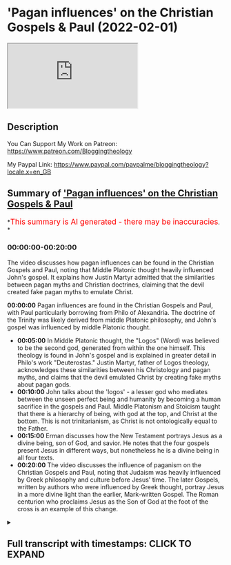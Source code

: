 # 'Pagan influences' on the Christian Gospels & Paul (2022-02-01)

<iframe loading='lazy' allow='autoplay' src='https://www.youtube.com/embed/w83Gf6Ldavs'></iframe>

## Description

You Can Support My Work on Patreon:
<https://www.patreon.com/Bloggingtheology>

My Paypal Link:
<https://www.paypal.com/paypalme/bloggingtheology?locale.x=en_GB>

## Summary of ['Pagan influences' on the Christian Gospels & Paul](https://www.youtube.com/watch?v=w83Gf6Ldavs)

\*<span style="color:red; font-size:125%">This summary is AI generated - there may be inaccuracies</span>. \*

### <a onclick="modifyYTiframeseektime('0')">00:00:00-00:20:00</a>

The video discusses how pagan influences can be found in the Christian Gospels and Paul, noting that Middle Platonic thought heavily influenced John's gospel. It explains how Justin Martyr admitted that the similarities between pagan myths and Christian doctrines, claiming that the devil created fake pagan myths to emulate Christ.

**<a onclick="modifyYTiframeseektime('0')">00:00:00</a>** Pagan influences are found in the Christian Gospels and Paul, with Paul particularly borrowing from Philo of Alexandria. The doctrine of the Trinity was likely derived from middle Platonic philosophy, and John's gospel was influenced by middle Platonic thought.

*   **<a onclick="modifyYTiframeseektime('300')">00:05:00</a>** In Middle Platonic thought, the "Logos" (Word) was believed to be the second god, generated from within the one himself. This theology is found in John's gospel and is explained in greater detail in Philo's work "Deuterostas." Justin Martyr, father of Logos theology, acknowledges these similarities between his Christology and pagan myths, and claims that the devil emulated Christ by creating fake myths about pagan gods.
*   **<a onclick="modifyYTiframeseektime('600')">00:10:00</a>**  John talks about the 'logos' - a lesser god who mediates between the unseen perfect being and humanity by becoming a human sacrifice in the gospels and Paul. Middle Platonism and Stoicism taught that there is a hierarchy of being, with god at the top, and Christ at the bottom. This is not trinitarianism, as Christ is not ontologically equal to the Father.
*   **<a onclick="modifyYTiframeseektime('900')">00:15:00</a>**  Erman discusses how the New Testament portrays Jesus as a divine being, son of God, and savior. He notes that the four gospels present Jesus in different ways, but nonetheless he is a divine being in all four texts.
*   **<a onclick="modifyYTiframeseektime('1200')">00:20:00</a>** The video discusses the influence of paganism on the Christian Gospels and Paul, noting that Judaism was heavily influenced by Greek philosophy and culture before Jesus' time. The later Gospels, written by authors who were influenced by Greek thought, portray Jesus in a more divine light than the earlier, Mark-written Gospel. The Roman centurion who proclaims Jesus as the Son of God at the foot of the cross is an example of this change.

<details><summary><h2>Full transcript with timestamps: CLICK TO EXPAND</h2></summary>

<a onclick="modifyYTiframeseektime('2')">0:00:02</a> okay so i i want to begin\ <a onclick="modifyYTiframeseektime('5')">0:00:05</a> sort of uh setting the table as it were\ <a onclick="modifyYTiframeseektime('7')">0:00:07</a> theologically okay\ <a onclick="modifyYTiframeseektime('9')">0:00:09</a> so i mentioned in a previous podcast\ <a onclick="modifyYTiframeseektime('11')">0:00:11</a> that that paul's christology um not you\ <a onclick="modifyYTiframeseektime('14')">0:00:14</a> paul paul paul of tarsus\ <a onclick="modifyYTiframeseektime('18')">0:00:18</a> by the way but it's not the same as the\ <a onclick="modifyYTiframeseektime('19')">0:00:19</a> apostle paul\ <a onclick="modifyYTiframeseektime('21')">0:00:21</a> yeah\ <a onclick="modifyYTiframeseektime('22')">0:00:22</a> paul's christology in essence\ <a onclick="modifyYTiframeseektime('25')">0:00:25</a> was a composite of jewish and greek\ <a onclick="modifyYTiframeseektime('27')">0:00:27</a> ideas okay that is to say jewish and\ <a onclick="modifyYTiframeseektime('29')">0:00:29</a> pagan beliefs and by pagan i simply mean\ <a onclick="modifyYTiframeseektime('32')">0:00:32</a> non-jewish i'm not using the word a\ <a onclick="modifyYTiframeseektime('34')">0:00:34</a> pagan necessarily in a derogatory sense\ <a onclick="modifyYTiframeseektime('37')">0:00:37</a> okay so paul created this new hybrid\ <a onclick="modifyYTiframeseektime('39')">0:00:39</a> religion and religion in the hellenistic\ <a onclick="modifyYTiframeseektime('41')">0:00:41</a> world\ <a onclick="modifyYTiframeseektime('42')">0:00:42</a> tended to be syncretistic i mean they\ <a onclick="modifyYTiframeseektime('44')">0:00:44</a> would mix and match different elements\ <a onclick="modifyYTiframeseektime('46')">0:00:46</a> this was normal\ <a onclick="modifyYTiframeseektime('47')">0:00:47</a> and paul was schooled in hellenistic\ <a onclick="modifyYTiframeseektime('49')">0:00:49</a> philosophy paul quoted pagan poets\ <a onclick="modifyYTiframeseektime('52')">0:00:52</a> according to the new testament to\ <a onclick="modifyYTiframeseektime('53')">0:00:53</a> support his christology he quoted pagan\ <a onclick="modifyYTiframeseektime('56')">0:00:56</a> poets in the new testament to support\ <a onclick="modifyYTiframeseektime('58')">0:00:58</a> his christology this is something that\ <a onclick="modifyYTiframeseektime('60')">0:01:00</a> christian apologists don't like to talk\ <a onclick="modifyYTiframeseektime('62')">0:01:02</a> about and most casual bible readers are\ <a onclick="modifyYTiframeseektime('64')">0:01:04</a> not even aware of this they just read\ <a onclick="modifyYTiframeseektime('66')">0:01:06</a> the text they don't know what paul's\ <a onclick="modifyYTiframeseektime('67')">0:01:07</a> saying paul quoted the final mean as\ <a onclick="modifyYTiframeseektime('70')">0:01:10</a> hymn to zeus by the pagan poet and stoic\ <a onclick="modifyYTiframeseektime('73')">0:01:13</a> eritis of soli according to acts 17 28\ <a onclick="modifyYTiframeseektime('76')">0:01:16</a> at the aeropocus\ <a onclick="modifyYTiframeseektime('78')">0:01:18</a> and he also quoted the poet manander in\ <a onclick="modifyYTiframeseektime('80')">0:01:20</a> first corinthians 15 33. i mean talk\ <a onclick="modifyYTiframeseektime('83')">0:01:23</a> about the satanic verses\ <a onclick="modifyYTiframeseektime('86')">0:01:26</a> no i'm just kidding um\ <a onclick="modifyYTiframeseektime('89')">0:01:29</a> paul made christ right the jewish\ <a onclick="modifyYTiframeseektime('91')">0:01:31</a> messiah\ <a onclick="modifyYTiframeseektime('93')">0:01:33</a> the locus the intersection of two pagan\ <a onclick="modifyYTiframeseektime('95')">0:01:35</a> beliefs so christ is both the dying and\ <a onclick="modifyYTiframeseektime('98')">0:01:38</a> rising savior man god as well as the\ <a onclick="modifyYTiframeseektime('100')">0:01:40</a> divine mediator between the god and\ <a onclick="modifyYTiframeseektime('103')">0:01:43</a> humanity and by the god i mean\ <a onclick="modifyYTiframeseektime('106')">0:01:46</a> the perfect being who is at the top of\ <a onclick="modifyYTiframeseektime('108')">0:01:48</a> this ontological hierarchy or pyramid\ <a onclick="modifyYTiframeseektime('112')">0:01:52</a> that permeates all existence so this\ <a onclick="modifyYTiframeseektime('114')">0:01:54</a> this hierarchy or or chain of being\ <a onclick="modifyYTiframeseektime('117')">0:01:57</a> is absolutely central to both middle and\ <a onclick="modifyYTiframeseektime('119')">0:01:59</a> neoplatonism\ <a onclick="modifyYTiframeseektime('121')">0:02:01</a> okay and i want to make a request of the\ <a onclick="modifyYTiframeseektime('123')">0:02:03</a> audience to study middle and\ <a onclick="modifyYTiframeseektime('126')">0:02:06</a> neoplatonism and you will come to know\ <a onclick="modifyYTiframeseektime('129')">0:02:09</a> the true origins of the trinity i mean\ <a onclick="modifyYTiframeseektime('131')">0:02:11</a> christian apologists will say that the\ <a onclick="modifyYTiframeseektime('133')">0:02:13</a> doctrine of the trinity is firmly\ <a onclick="modifyYTiframeseektime('134')">0:02:14</a> grounded in the tanakh\ <a onclick="modifyYTiframeseektime('136')">0:02:16</a> in my view that's a red herring\ <a onclick="modifyYTiframeseektime('138')">0:02:18</a> they want to throw you off the scent of\ <a onclick="modifyYTiframeseektime('140')">0:02:20</a> greek metaphysics and study philo of\ <a onclick="modifyYTiframeseektime('143')">0:02:23</a> alexandria okay so he was a jewish\ <a onclick="modifyYTiframeseektime('145')">0:02:25</a> middle platonic philosopher living in\ <a onclick="modifyYTiframeseektime('148')">0:02:28</a> egypt in the first century he died\ <a onclick="modifyYTiframeseektime('149')">0:02:29</a> around 40 of the common era before the\ <a onclick="modifyYTiframeseektime('151')">0:02:31</a> writing of the new testament okay\ <a onclick="modifyYTiframeseektime('153')">0:02:33</a> there's no doubt\ <a onclick="modifyYTiframeseektime('155')">0:02:35</a> that philo's writings influenced the\ <a onclick="modifyYTiframeseektime('157')">0:02:37</a> doctrine of the trinity in a significant\ <a onclick="modifyYTiframeseektime('159')">0:02:39</a> way\ <a onclick="modifyYTiframeseektime('160')">0:02:40</a> even william lane craig admits this you\ <a onclick="modifyYTiframeseektime('162')">0:02:42</a> know dr craig is their champion the\ <a onclick="modifyYTiframeseektime('164')">0:02:44</a> christian apologists you know they love\ <a onclick="modifyYTiframeseektime('166')">0:02:46</a> him the early christian greek fathers\ <a onclick="modifyYTiframeseektime('168')">0:02:48</a> they used philo's writings\ <a onclick="modifyYTiframeseektime('170')">0:02:50</a> as a basis with which to formulate their\ <a onclick="modifyYTiframeseektime('172')">0:02:52</a> logos christology people like justin and\ <a onclick="modifyYTiframeseektime('175')">0:02:55</a> irenaeus eusebius who was constantine's\ <a onclick="modifyYTiframeseektime('178')">0:02:58</a> sort of spin doctor uh even claimed that\ <a onclick="modifyYTiframeseektime('181')">0:03:01</a> philo met peter right i mean it's a\ <a onclick="modifyYTiframeseektime('183')">0:03:03</a> total fabrication i mean this was\ <a onclick="modifyYTiframeseektime('185')">0:03:05</a> eusebius's way of bolstering philo's\ <a onclick="modifyYTiframeseektime('187')">0:03:07</a> authority similar to paul claiming that\ <a onclick="modifyYTiframeseektime('190')">0:03:10</a> he met with peter and james maybe he did\ <a onclick="modifyYTiframeseektime('192')">0:03:12</a> i mean it doesn't end well according to\ <a onclick="modifyYTiframeseektime('194')">0:03:14</a> acts 21 but craig says that\ <a onclick="modifyYTiframeseektime('197')">0:03:17</a> the dogma at nicea was quote a synthesis\ <a onclick="modifyYTiframeseektime('200')">0:03:20</a> between john's gospel\ <a onclick="modifyYTiframeseektime('202')">0:03:22</a> and the thought of philo of alexandria\ <a onclick="modifyYTiframeseektime('205')">0:03:25</a> and the middle platonism that he\ <a onclick="modifyYTiframeseektime('207')">0:03:27</a> represented end quote i mean i would go\ <a onclick="modifyYTiframeseektime('210')">0:03:30</a> even further and say that\ <a onclick="modifyYTiframeseektime('212')">0:03:32</a> john's gospel itself was clearly\ <a onclick="modifyYTiframeseektime('214')">0:03:34</a> influenced by middle platonism\ <a onclick="modifyYTiframeseektime('217')">0:03:37</a> so so\ <a onclick="modifyYTiframeseektime('218')">0:03:38</a> so dr craig even downplays in my opinion\ <a onclick="modifyYTiframeseektime('222')">0:03:42</a> the reality of the vast influence that\ <a onclick="modifyYTiframeseektime('224')">0:03:44</a> greek metaphysics had on both christian\ <a onclick="modifyYTiframeseektime('226')">0:03:46</a> doctrine and christian scripture and\ <a onclick="modifyYTiframeseektime('229')">0:03:49</a> we'll and we'll see that okay\ <a onclick="modifyYTiframeseektime('231')">0:03:51</a> this is a common place in um historical\ <a onclick="modifyYTiframeseektime('234')">0:03:54</a> theologies it's not just you and william\ <a onclick="modifyYTiframeseektime('236')">0:03:56</a> lane craig this is\ <a onclick="modifyYTiframeseektime('238')">0:03:58</a> very very standard understanding and\ <a onclick="modifyYTiframeseektime('240')">0:04:00</a> explanation of the origins of the way\ <a onclick="modifyYTiframeseektime('241')">0:04:01</a> the doctrine is formulated uh yeah this\ <a onclick="modifyYTiframeseektime('244')">0:04:04</a> is very very standard very very standard\ <a onclick="modifyYTiframeseektime('246')">0:04:06</a> across the board right\ <a onclick="modifyYTiframeseektime('248')">0:04:08</a> um so any honest historian or theologian\ <a onclick="modifyYTiframeseektime('251')">0:04:11</a> you know they will point this out so so\ <a onclick="modifyYTiframeseektime('253')">0:04:13</a> according to this platonic metaphysical\ <a onclick="modifyYTiframeseektime('255')">0:04:15</a> system at the top of this hierarchy of\ <a onclick="modifyYTiframeseektime('257')">0:04:17</a> being\ <a onclick="modifyYTiframeseektime('258')">0:04:18</a> is the one right tahen as platinus uh\ <a onclick="modifyYTiframeseektime('262')">0:04:22</a> referred to him the church father origin\ <a onclick="modifyYTiframeseektime('264')">0:04:24</a> of alexandria called him the auto theos\ <a onclick="modifyYTiframeseektime('267')">0:04:27</a> right the very god\ <a onclick="modifyYTiframeseektime('269')">0:04:29</a> of course philo called him hathaos with\ <a onclick="modifyYTiframeseektime('271')">0:04:31</a> the definite article the god and this is\ <a onclick="modifyYTiframeseektime('273')">0:04:33</a> also what john's gospel calls the father\ <a onclick="modifyYTiframeseektime('276')">0:04:36</a> ha theos okay with the definite article\ <a onclick="modifyYTiframeseektime('279')">0:04:39</a> um you know the the uh\ <a onclick="modifyYTiframeseektime('282')">0:04:42</a> the author of john's gospel never refers\ <a onclick="modifyYTiframeseektime('284')">0:04:44</a> to jesus or the son as ha theos in an\ <a onclick="modifyYTiframeseektime('287')">0:04:47</a> absolute and unqualified way\ <a onclick="modifyYTiframeseektime('290')">0:04:50</a> and thomas's so-called confession in\ <a onclick="modifyYTiframeseektime('292')">0:04:52</a> john 20 is not an exception to this so\ <a onclick="modifyYTiframeseektime('294')">0:04:54</a> john refers to jesus as the logos and a\ <a onclick="modifyYTiframeseektime('298')">0:04:58</a> theos a god so if you look at john 1 1\ <a onclick="modifyYTiframeseektime('300')">0:05:00</a> right nrk ain't halagas\ <a onclick="modifyYTiframeseektime('303')">0:05:03</a> kai halagas prastantheon\ <a onclick="modifyYTiframeseektime('305')">0:05:05</a> right so so in the beginning was the\ <a onclick="modifyYTiframeseektime('307')">0:05:07</a> word and the word was with the god tan\ <a onclick="modifyYTiframeseektime('310')">0:05:10</a> is a definite article here in the\ <a onclick="modifyYTiframeseektime('311')">0:05:11</a> accusative tan theon kai theos and a god\ <a onclick="modifyYTiframeseektime('315')">0:05:15</a> was the logos so middle platonism\ <a onclick="modifyYTiframeseektime('318')">0:05:18</a> explains what john meant here much more\ <a onclick="modifyYTiframeseektime('320')">0:05:20</a> coherently than tanaki judaism or\ <a onclick="modifyYTiframeseektime('323')">0:05:23</a> trinitarianism\ <a onclick="modifyYTiframeseektime('325')">0:05:25</a> in middle platonism the logos was\ <a onclick="modifyYTiframeseektime('326')">0:05:26</a> believed to be the second god a second\ <a onclick="modifyYTiframeseektime('329')">0:05:29</a> level of being who was generated\ <a onclick="modifyYTiframeseektime('332')">0:05:32</a> from within the one himself in\ <a onclick="modifyYTiframeseektime('334')">0:05:34</a> pre-eternality so since the logos was\ <a onclick="modifyYTiframeseektime('336')">0:05:36</a> generated or caused by\ <a onclick="modifyYTiframeseektime('338')">0:05:38</a> the god the logos is not as great as the\ <a onclick="modifyYTiframeseektime('341')">0:05:41</a> god the logos is the divine mediator\ <a onclick="modifyYTiframeseektime('344')">0:05:44</a> between the god and humanity\ <a onclick="modifyYTiframeseektime('347')">0:05:47</a> hence you know the father is greater\ <a onclick="modifyYTiframeseektime('349')">0:05:49</a> than i says john's incarnated logos yet\ <a onclick="modifyYTiframeseektime('352')">0:05:52</a> he also says the father and i are one so\ <a onclick="modifyYTiframeseektime('354')">0:05:54</a> christian apologists armed with the\ <a onclick="modifyYTiframeseektime('356')">0:05:56</a> nomenclature of nicaea they went back to\ <a onclick="modifyYTiframeseektime('359')">0:05:59</a> these texts and said okay when he said\ <a onclick="modifyYTiframeseektime('362')">0:06:02</a> the father is greater than i the logos\ <a onclick="modifyYTiframeseektime('364')">0:06:04</a> was talking about his hypothesis his\ <a onclick="modifyYTiframeseektime('366')">0:06:06</a> person but when he said the father and i\ <a onclick="modifyYTiframeseektime('368')">0:06:08</a> are one he was referring to his ucia his\ <a onclick="modifyYTiframeseektime('370')">0:06:10</a> essence so they incorporate this this\ <a onclick="modifyYTiframeseektime('372')">0:06:12</a> convoluted language and retroactively\ <a onclick="modifyYTiframeseektime('375')">0:06:15</a> import\ <a onclick="modifyYTiframeseektime('377')">0:06:17</a> a trinitarian hermeneutic upon john upon\ <a onclick="modifyYTiframeseektime('380')">0:06:20</a> john's gospel and does completely\ <a onclick="modifyYTiframeseektime('382')">0:06:22</a> decontextualize it i mean it's a nice\ <a onclick="modifyYTiframeseektime('384')">0:06:24</a> little slide of hand but read john in\ <a onclick="modifyYTiframeseektime('386')">0:06:26</a> its context right john's underlying\ <a onclick="modifyYTiframeseektime('388')">0:06:28</a> metaphysic is middle platonism\ <a onclick="modifyYTiframeseektime('391')">0:06:31</a> and in fact 70 years before john wrote\ <a onclick="modifyYTiframeseektime('393')">0:06:33</a> about the logos\ <a onclick="modifyYTiframeseektime('395')">0:06:35</a> philo wrote about the logos and philo\ <a onclick="modifyYTiframeseektime('398')">0:06:38</a> referred to the logos as a second god\ <a onclick="modifyYTiframeseektime('402')">0:06:42</a> deuterostas and origen would use the\ <a onclick="modifyYTiframeseektime('404')">0:06:44</a> same phrase some 200 years later but\ <a onclick="modifyYTiframeseektime('407')">0:06:47</a> still before nicea you know he said the\ <a onclick="modifyYTiframeseektime('408')">0:06:48</a> father is otto theos the very god the\ <a onclick="modifyYTiframeseektime('411')">0:06:51</a> son is important because the language\ <a onclick="modifyYTiframeseektime('413')">0:06:53</a> that john uses actually has a precedent\ <a onclick="modifyYTiframeseektime('415')">0:06:55</a> in um in the pagan language found on the\ <a onclick="modifyYTiframeseektime('418')">0:06:58</a> lips of philo of alexandria so it's not\ <a onclick="modifyYTiframeseektime('421')">0:07:01</a> a it's this continuity this connection\ <a onclick="modifyYTiframeseektime('423')">0:07:03</a> is really important i think it is very\ <a onclick="modifyYTiframeseektime('426')">0:07:06</a> important and you know origen also he\ <a onclick="modifyYTiframeseektime('428')">0:07:08</a> uses like you said he uses that phrase\ <a onclick="modifyYTiframeseektime('430')">0:07:10</a> from philo deuteros\ <a onclick="modifyYTiframeseektime('432')">0:07:12</a> that the logos is a second god but\ <a onclick="modifyYTiframeseektime('434')">0:07:14</a> johanna and jesus right\ <a onclick="modifyYTiframeseektime('436')">0:07:16</a> or john's logos refers to his father as\ <a onclick="modifyYTiframeseektime('439')">0:07:19</a> theon moo my god right\ <a onclick="modifyYTiframeseektime('442')">0:07:22</a> my god in mark in matthew jesus you know\ <a onclick="modifyYTiframeseektime('444')">0:07:24</a> the cry of their election\ <a onclick="modifyYTiframeseektime('448')">0:07:28</a> my god my god so the logos who's\ <a onclick="modifyYTiframeseektime('450')">0:07:30</a> supposed to be god capital g according\ <a onclick="modifyYTiframeseektime('452')">0:07:32</a> to trinitarians has a god so this is\ <a onclick="modifyYTiframeseektime('455')">0:07:35</a> clearly two gods and both men philo and\ <a onclick="modifyYTiframeseektime('458')">0:07:38</a> origen they hail from alexandria and you\ <a onclick="modifyYTiframeseektime('460')">0:07:40</a> know the name says it all you know this\ <a onclick="modifyYTiframeseektime('462')">0:07:42</a> is why imam al-ghazali vehemently\ <a onclick="modifyYTiframeseektime('464')">0:07:44</a> condemned the metaphysical positions of\ <a onclick="modifyYTiframeseektime('466')">0:07:46</a> the hellenistic muslim philosophers of\ <a onclick="modifyYTiframeseektime('468')">0:07:48</a> his day because he recognized that\ <a onclick="modifyYTiframeseektime('470')">0:07:50</a> platonic metaphysics\ <a onclick="modifyYTiframeseektime('472')">0:07:52</a> acted as a gateway to the theological\ <a onclick="modifyYTiframeseektime('474')">0:07:54</a> deviations and idolatry of the people of\ <a onclick="modifyYTiframeseektime('476')">0:07:56</a> the book both jews and christians of the\ <a onclick="modifyYTiframeseektime('478')">0:07:58</a> past not just christians but also jews\ <a onclick="modifyYTiframeseektime('481')">0:08:01</a> and as i said for philo the logos was\ <a onclick="modifyYTiframeseektime('483')">0:08:03</a> the highest of the intermediary beings\ <a onclick="modifyYTiframeseektime('486')">0:08:06</a> okay the begotten son of god he says\ <a onclick="modifyYTiframeseektime('489')">0:08:09</a> philo says he says his firstborn he says\ <a onclick="modifyYTiframeseektime('492')">0:08:12</a> the celestial high priest right who was\ <a onclick="modifyYTiframeseektime('495')">0:08:15</a> often symbolized in the tanakh by an\ <a onclick="modifyYTiframeseektime('497')">0:08:17</a> angel\ <a onclick="modifyYTiframeseektime('498')">0:08:18</a> all right this is according to philo the\ <a onclick="modifyYTiframeseektime('499')">0:08:19</a> logos as the mind of god as it were was\ <a onclick="modifyYTiframeseektime('502')">0:08:22</a> neither uncreated in the same sense as\ <a onclick="modifyYTiframeseektime('504')">0:08:24</a> the god nor created in the same sense as\ <a onclick="modifyYTiframeseektime('507')">0:08:27</a> the cosmos the logos was caused from the\ <a onclick="modifyYTiframeseektime('510')">0:08:30</a> very essence of the god\ <a onclick="modifyYTiframeseektime('512')">0:08:32</a> meaning the logos was eternally\ <a onclick="modifyYTiframeseektime('514')">0:08:34</a> generated i.e begotten not made before\ <a onclick="modifyYTiframeseektime('518')">0:08:38</a> all the ages sounds very very familiar\ <a onclick="modifyYTiframeseektime('520')">0:08:40</a> sounds like the nicene creed you know\ <a onclick="modifyYTiframeseektime('522')">0:08:42</a> justin martyr the father of logos\ <a onclick="modifyYTiframeseektime('524')">0:08:44</a> theology he he admits that there are\ <a onclick="modifyYTiframeseektime('526')">0:08:46</a> disturbing parallels between his\ <a onclick="modifyYTiframeseektime('528')">0:08:48</a> christology and the pagan myths of\ <a onclick="modifyYTiframeseektime('530')">0:08:50</a> bacchus that's dionysius\ <a onclick="modifyYTiframeseektime('533')">0:08:53</a> and and hercules and and esclepius and\ <a onclick="modifyYTiframeseektime('535')">0:08:55</a> perseus and mithras\ <a onclick="modifyYTiframeseektime('537')">0:08:57</a> and in his dialogue with trifo justin\ <a onclick="modifyYTiframeseektime('539')">0:08:59</a> accounts for these similarities by\ <a onclick="modifyYTiframeseektime('540')">0:09:00</a> claiming well the devil sort of emulated\ <a onclick="modifyYTiframeseektime('542')">0:09:02</a> the prophecies of christ by inventing\ <a onclick="modifyYTiframeseektime('544')">0:09:04</a> these sort of fake fables\ <a onclick="modifyYTiframeseektime('546')">0:09:06</a> about their pagan gods in order to cause\ <a onclick="modifyYTiframeseektime('548')">0:09:08</a> christians to go astray i mean justin\ <a onclick="modifyYTiframeseektime('550')">0:09:10</a> also says that the angel that\ <a onclick="modifyYTiframeseektime('552')">0:09:12</a> jacob wrestled in genesis\ <a onclick="modifyYTiframeseektime('554')">0:09:14</a> and beat no less was the pre-incarnate\ <a onclick="modifyYTiframeseektime('558')">0:09:18</a> christ the logos so so john 1 1 is the\ <a onclick="modifyYTiframeseektime('561')">0:09:21</a> beginning of the prologue of john's\ <a onclick="modifyYTiframeseektime('562')">0:09:22</a> gospel that's called the hymn to the\ <a onclick="modifyYTiframeseektime('564')">0:09:24</a> logos how does the hymn end right so the\ <a onclick="modifyYTiframeseektime('567')">0:09:27</a> most authentic reading according to new\ <a onclick="modifyYTiframeseektime('569')">0:09:29</a> testament textual critics like the\ <a onclick="modifyYTiframeseektime('571')">0:09:31</a> united bible society nestle allen and so\ <a onclick="modifyYTiframeseektime('573')">0:09:33</a> on and so forth is the following so it's\ <a onclick="modifyYTiframeseektime('575')">0:09:35</a> john 1 18 right john 1 18 that's the end\ <a onclick="modifyYTiframeseektime('578')">0:09:38</a> of the hymn to the logos it says\ <a onclick="modifyYTiframeseektime('582')">0:09:42</a> so no one has ever seen god and the\ <a onclick="modifyYTiframeseektime('585')">0:09:45</a> context clearly suggests that john is\ <a onclick="modifyYTiframeseektime('587')">0:09:47</a> talking about the first level of being\ <a onclick="modifyYTiframeseektime('589')">0:09:49</a> the father the god\ <a onclick="modifyYTiframeseektime('591')">0:09:51</a> because then he says monogenes theos a\ <a onclick="modifyYTiframeseektime('595')">0:09:55</a> unique god\ <a onclick="modifyYTiframeseektime('597')">0:09:57</a> a one of a kind god a uniquely generated\ <a onclick="modifyYTiframeseektime('600')">0:10:00</a> god and now john is talking about the\ <a onclick="modifyYTiframeseektime('602')">0:10:02</a> logos the logos is another god\ <a onclick="modifyYTiframeseektime('604')">0:10:04</a> because he was seen the first god he\ <a onclick="modifyYTiframeseektime('606')">0:10:06</a> mentioned has never been seen right the\ <a onclick="modifyYTiframeseektime('608')">0:10:08</a> monogamy's theos it's it goes on to say\ <a onclick="modifyYTiframeseektime('612')">0:10:12</a> who is in the heart of the father it\ <a onclick="modifyYTiframeseektime('614')">0:10:14</a> says ekinas exegesato that one exegetes\ <a onclick="modifyYTiframeseektime('617')">0:10:17</a> or explains or reveals the father so the\ <a onclick="modifyYTiframeseektime('620')">0:10:20</a> son is the divine\ <a onclick="modifyYTiframeseektime('622')">0:10:22</a> mediator and then john 3 16 for god so\ <a onclick="modifyYTiframeseektime('624')">0:10:24</a> loved the world he gave his only\ <a onclick="modifyYTiframeseektime('626')">0:10:26</a> begotten son the son is a savior man god\ <a onclick="modifyYTiframeseektime('628')">0:10:28</a> a human sacrifice\ <a onclick="modifyYTiframeseektime('631')">0:10:31</a> so then the second level of being\ <a onclick="modifyYTiframeseektime('633')">0:10:33</a> referred to as the logos by middle\ <a onclick="modifyYTiframeseektime('635')">0:10:35</a> platonic writers such as philo and john\ <a onclick="modifyYTiframeseektime('637')">0:10:37</a> is still a divine being he is a theos\ <a onclick="modifyYTiframeseektime('640')">0:10:40</a> he's a god but he's not haphaos he's not\ <a onclick="modifyYTiframeseektime('643')">0:10:43</a> the god or the otto theos the very god\ <a onclick="modifyYTiframeseektime('646')">0:10:46</a> so this is called henotheistic\ <a onclick="modifyYTiframeseektime('648')">0:10:48</a> polytheism okay this is not the yeti\ <a onclick="modifyYTiframeseektime('651')">0:10:51</a> this is not the unitarian you know\ <a onclick="modifyYTiframeseektime('653')">0:10:53</a> monotheism of the tanakh\ <a onclick="modifyYTiframeseektime('655')">0:10:55</a> nor is this the trinitarian monotheism\ <a onclick="modifyYTiframeseektime('657')">0:10:57</a> of the fourth century of the common era\ <a onclick="modifyYTiframeseektime('659')">0:10:59</a> this is a henotheistic polytheism this\ <a onclick="modifyYTiframeseektime('662')">0:11:02</a> is what the gospels and pauline epistles\ <a onclick="modifyYTiframeseektime('665')">0:11:05</a> teach in my view okay\ <a onclick="modifyYTiframeseektime('666')">0:11:06</a> the gospels suffused with greek ideas\ <a onclick="modifyYTiframeseektime('670')">0:11:10</a> and influenced by paul's gospel teach\ <a onclick="modifyYTiframeseektime('673')">0:11:13</a> that jesus is another god a lesser god\ <a onclick="modifyYTiframeseektime('676')">0:11:16</a> who mediates between the unseen perfect\ <a onclick="modifyYTiframeseektime('678')">0:11:18</a> being and humanity by becoming a human\ <a onclick="modifyYTiframeseektime('680')">0:11:20</a> sacrifice so he is the son of god not\ <a onclick="modifyYTiframeseektime('682')">0:11:22</a> god the son right and of course paul\ <a onclick="modifyYTiframeseektime('684')">0:11:24</a> wrote first timothy chapter 2 verses\ <a onclick="modifyYTiframeseektime('687')">0:11:27</a> five really that's pseudo paul right\ <a onclick="modifyYTiframeseektime('689')">0:11:29</a> first timothy two five and six but this\ <a onclick="modifyYTiframeseektime('691')">0:11:31</a> represents paul's thinking uh for there\ <a onclick="modifyYTiframeseektime('693')">0:11:33</a> is one god and one mediator between god\ <a onclick="modifyYTiframeseektime('696')">0:11:36</a> and man the man jesus christ and then he\ <a onclick="modifyYTiframeseektime('698')">0:11:38</a> goes on who gave himself as a ransom for\ <a onclick="modifyYTiframeseektime('701')">0:11:41</a> all people so we have the mediating\ <a onclick="modifyYTiframeseektime('702')">0:11:42</a> logos dying for our sins now paul never\ <a onclick="modifyYTiframeseektime('705')">0:11:45</a> referred to the mediator as the logos\ <a onclick="modifyYTiframeseektime('708')">0:11:48</a> but clearly this is the concept he has\ <a onclick="modifyYTiframeseektime('710')">0:11:50</a> in mind\ <a onclick="modifyYTiframeseektime('711')">0:11:51</a> paul didn't refer to christ as the\ <a onclick="modifyYTiframeseektime('714')">0:11:54</a> wisdom of god theo sophian and of course\ <a onclick="modifyYTiframeseektime('717')">0:11:57</a> philo had already identified chokma in\ <a onclick="modifyYTiframeseektime('720')">0:12:00</a> the old testament divine wisdom as being\ <a onclick="modifyYTiframeseektime('722')">0:12:02</a> the logos explicitly right like in\ <a onclick="modifyYTiframeseektime('724')">0:12:04</a> proverbs chapter eight right the\ <a onclick="modifyYTiframeseektime('726')">0:12:06</a> personified and expressive\ <a onclick="modifyYTiframeseektime('728')">0:12:08</a> logos according to philo spoke of its\ <a onclick="modifyYTiframeseektime('730')">0:12:10</a> origin the lord possessed me at the\ <a onclick="modifyYTiframeseektime('731')">0:12:11</a> beginning of his way before his work of\ <a onclick="modifyYTiframeseektime('734')">0:12:14</a> creation i was poured forth from\ <a onclick="modifyYTiframeseektime('736')">0:12:16</a> eternity from from before the creation\ <a onclick="modifyYTiframeseektime('738')">0:12:18</a> of the earth and paul being a highly\ <a onclick="modifyYTiframeseektime('741')">0:12:21</a> hellenized jew that he was echoed this\ <a onclick="modifyYTiframeseektime('744')">0:12:24</a> phelonic uh sentiment i mean paul wrote\ <a onclick="modifyYTiframeseektime('746')">0:12:26</a> to the corinthians that he was speaking\ <a onclick="modifyYTiframeseektime('747')">0:12:27</a> of the wisdom of god and mystery which\ <a onclick="modifyYTiframeseektime('749')">0:12:29</a> was ordained by god before the ages of\ <a onclick="modifyYTiframeseektime('751')">0:12:31</a> our glory\ <a onclick="modifyYTiframeseektime('753')">0:12:33</a> in this in the pseudo-pauline book of\ <a onclick="modifyYTiframeseektime('754')">0:12:34</a> colossians the author said and he the\ <a onclick="modifyYTiframeseektime('756')">0:12:36</a> son is before all things and by him all\ <a onclick="modifyYTiframeseektime('759')">0:12:39</a> things are held together this is middle\ <a onclick="modifyYTiframeseektime('761')">0:12:41</a> platonism this is stoicism okay\ <a onclick="modifyYTiframeseektime('764')">0:12:44</a> additionally\ <a onclick="modifyYTiframeseektime('766')">0:12:46</a> and again in imitation of middle\ <a onclick="modifyYTiframeseektime('767')">0:12:47</a> platonism paul envisioned a henotheistic\ <a onclick="modifyYTiframeseektime('771')">0:12:51</a> and hierarchical scheme of divinity with\ <a onclick="modifyYTiframeseektime('774')">0:12:54</a> god our father at the top and then the\ <a onclick="modifyYTiframeseektime('776')">0:12:56</a> lord jesus christ the wisdom of god i.e\ <a onclick="modifyYTiframeseektime('779')">0:12:59</a> the logos just below him right so paul\ <a onclick="modifyYTiframeseektime('782')">0:13:02</a> wrote in first corinthians he says\ <a onclick="modifyYTiframeseektime('783')">0:13:03</a> pantas andros ethale\ <a onclick="modifyYTiframeseektime('786')">0:13:06</a> so he says the head of every man is\ <a onclick="modifyYTiframeseektime('788')">0:13:08</a> christ\ <a onclick="modifyYTiframeseektime('792')">0:13:12</a> and the head of of the woman is the man\ <a onclick="modifyYTiframeseektime('795')">0:13:15</a> right so the feminist they don't they\ <a onclick="modifyYTiframeseektime('797')">0:13:17</a> don't like this verse uh\ <a onclick="modifyYTiframeseektime('800')">0:13:20</a> it's extraordinary passage because the\ <a onclick="modifyYTiframeseektime('801')">0:13:21</a> hierarchy the divine hierarchy and the\ <a onclick="modifyYTiframeseektime('803')">0:13:23</a> human hierarchy is is ontological we're\ <a onclick="modifyYTiframeseektime('807')">0:13:27</a> dealing here with jesus after his\ <a onclick="modifyYTiframeseektime('808')">0:13:28</a> resurrection after the ascension this is\ <a onclick="modifyYTiframeseektime('811')">0:13:31</a> the theology that paul really believes\ <a onclick="modifyYTiframeseektime('813')">0:13:33</a> in and that is god christ and then\ <a onclick="modifyYTiframeseektime('816')">0:13:36</a> subservient to that man and woman and uh\ <a onclick="modifyYTiframeseektime('819')">0:13:39</a> there's nothing trinitarian about it at\ <a onclick="modifyYTiframeseektime('821')">0:13:41</a> all on the contrary is as you say\ <a onclick="modifyYTiframeseektime('823')">0:13:43</a> exactly is a hierarchy of being and the\ <a onclick="modifyYTiframeseektime('825')">0:13:45</a> head of christ is\ <a onclick="modifyYTiframeseektime('827')">0:13:47</a> ha theos he says at the end\ <a onclick="modifyYTiframeseektime('831')">0:13:51</a> the god yes the father is the god jesus\ <a onclick="modifyYTiframeseektime('833')">0:13:53</a> christ is the lord these two are not\ <a onclick="modifyYTiframeseektime('835')">0:13:55</a> ontologically equal for paul\ <a onclick="modifyYTiframeseektime('838')">0:13:58</a> just just say uh so just so people\ <a onclick="modifyYTiframeseektime('840')">0:14:00</a> understand here how christians deal with\ <a onclick="modifyYTiframeseektime('841')">0:14:01</a> this i i i've had the honor and the\ <a onclick="modifyYTiframeseektime('843')">0:14:03</a> privilege also to speak to professor\ <a onclick="modifyYTiframeseektime('845')">0:14:05</a> dale martin from uh yale university he's\ <a onclick="modifyYTiframeseektime('847')">0:14:07</a> one of the world's great uh new\ <a onclick="modifyYTiframeseektime('849')">0:14:09</a> testament scholars he's also a christian\ <a onclick="modifyYTiframeseektime('851')">0:14:11</a> theologian and a trinitarian\ <a onclick="modifyYTiframeseektime('853')">0:14:13</a> and he discusses this very very passage\ <a onclick="modifyYTiframeseektime('855')">0:14:15</a> and how he deals with it in his uh most\ <a onclick="modifyYTiframeseektime('858')">0:14:18</a> uh recent work which is addressed to\ <a onclick="modifyYTiframeseektime('860')">0:14:20</a> these whole car all these home and\ <a onclick="modifyYTiframeseektime('861')">0:14:21</a> musical issues how do we how do we be\ <a onclick="modifyYTiframeseektime('863')">0:14:23</a> trinitarian christians in the light of\ <a onclick="modifyYTiframeseektime('864')">0:14:24</a> what you're saying dr alietai and he\ <a onclick="modifyYTiframeseektime('867')">0:14:27</a> says well when you read passages like\ <a onclick="modifyYTiframeseektime('868')">0:14:28</a> that what you do is you read them in a\ <a onclick="modifyYTiframeseektime('870')">0:14:30</a> trinitarian way and you insert\ <a onclick="modifyYTiframeseektime('872')">0:14:32</a> the the son and father language you\ <a onclick="modifyYTiframeseektime('874')">0:14:34</a> understand it in that way you read it in\ <a onclick="modifyYTiframeseektime('877')">0:14:37</a> a trinitarian way so he's very explicit\ <a onclick="modifyYTiframeseektime('880')">0:14:40</a> he's very open and candid about what you\ <a onclick="modifyYTiframeseektime('882')">0:14:42</a> do you don't take paul's meaning you\ <a onclick="modifyYTiframeseektime('885')">0:14:45</a> take the later meaning and you read it\ <a onclick="modifyYTiframeseektime('887')">0:14:47</a> in\ <a onclick="modifyYTiframeseektime('888')">0:14:48</a> and he's not he's very open about it\ <a onclick="modifyYTiframeseektime('890')">0:14:50</a> he's very yeah he's very honest and open\ <a onclick="modifyYTiframeseektime('892')">0:14:52</a> that's exactly how how you read it i\ <a onclick="modifyYTiframeseektime('894')">0:14:54</a> mean on the surface the plain meaning\ <a onclick="modifyYTiframeseektime('896')">0:14:56</a> here is very clear you know the one who\ <a onclick="modifyYTiframeseektime('898')">0:14:58</a> has authority over christ a god is the\ <a onclick="modifyYTiframeseektime('901')">0:15:01</a> god\ <a onclick="modifyYTiframeseektime('902')">0:15:02</a> and this is further made clear by paul's\ <a onclick="modifyYTiframeseektime('903')">0:15:03</a> statement he says whether paul or\ <a onclick="modifyYTiframeseektime('905')">0:15:05</a> apollos or kephas or the world or life\ <a onclick="modifyYTiframeseektime('907')">0:15:07</a> or death\ <a onclick="modifyYTiframeseektime('908')">0:15:08</a> or things now or things to come all\ <a onclick="modifyYTiframeseektime('911')">0:15:11</a> things belong to you and you belong to\ <a onclick="modifyYTiframeseektime('912')">0:15:12</a> christ and christ belongs to god\ <a onclick="modifyYTiframeseektime('916')">0:15:16</a> right it's very good finally we read in\ <a onclick="modifyYTiframeseektime('918')">0:15:18</a> in the pseudo-pauline book of ephesians\ <a onclick="modifyYTiframeseektime('921')">0:15:21</a> the god of our lord jesus christ the god\ <a onclick="modifyYTiframeseektime('924')">0:15:24</a> just think about this thing the god of\ <a onclick="modifyYTiframeseektime('926')">0:15:26</a> our lord jesus christ the father of\ <a onclick="modifyYTiframeseektime('929')">0:15:29</a> glory again in john the logos the johann\ <a onclick="modifyYTiframeseektime('931')">0:15:31</a> and jesus refers to the father as my god\ <a onclick="modifyYTiframeseektime('935')">0:15:35</a> as well as the only one who is truly god\ <a onclick="modifyYTiframeseektime('938')">0:15:38</a> in in john 17 3.\ <a onclick="modifyYTiframeseektime('940')">0:15:40</a> of course trinitarians will disagree\ <a onclick="modifyYTiframeseektime('942')">0:15:42</a> with these assertions they will quote\ <a onclick="modifyYTiframeseektime('944')">0:15:44</a> paul's famous hymn to christ in\ <a onclick="modifyYTiframeseektime('945')">0:15:45</a> philippians 2 as being sort of a proof\ <a onclick="modifyYTiframeseektime('947')">0:15:47</a> text of their position that paul\ <a onclick="modifyYTiframeseektime('949')">0:15:49</a> maintained that christ was essentially\ <a onclick="modifyYTiframeseektime('951')">0:15:51</a> equal to god so paul said uh he said\ <a onclick="modifyYTiframeseektime('954')">0:15:54</a> that jesus christ he said being in the\ <a onclick="modifyYTiframeseektime('956')">0:15:56</a> form of god did not think it was robbery\ <a onclick="modifyYTiframeseektime('958')">0:15:58</a> to be equal with god\ <a onclick="modifyYTiframeseektime('960')">0:16:00</a> but but here's a problem if if christ\ <a onclick="modifyYTiframeseektime('962')">0:16:02</a> was god\ <a onclick="modifyYTiframeseektime('963')">0:16:03</a> the god why would he even consider the\ <a onclick="modifyYTiframeseektime('965')">0:16:05</a> notion that it was robbery to be equal\ <a onclick="modifyYTiframeseektime('967')">0:16:07</a> to himself this is nonsense\ <a onclick="modifyYTiframeseektime('970')">0:16:10</a> you see paul was neither a trinitarian\ <a onclick="modifyYTiframeseektime('972')">0:16:12</a> nor a unitarian okay so from the greater\ <a onclick="modifyYTiframeseektime('975')">0:16:15</a> context of the passage i mean it's clear\ <a onclick="modifyYTiframeseektime('977')">0:16:17</a> that paul believed that christ was\ <a onclick="modifyYTiframeseektime('979')">0:16:19</a> somehow divine in fact worthy of worship\ <a onclick="modifyYTiframeseektime('982')">0:16:22</a> it seems to me that when paul wrote that\ <a onclick="modifyYTiframeseektime('983')">0:16:23</a> christ was both the morphe feiyu the\ <a onclick="modifyYTiframeseektime('986')">0:16:26</a> form of a god and the morphe dulu the\ <a onclick="modifyYTiframeseektime('990')">0:16:30</a> form of a servant he meant a physical\ <a onclick="modifyYTiframeseektime('992')">0:16:32</a> god a deity in the appearance of human\ <a onclick="modifyYTiframeseektime('994')">0:16:34</a> flesh however christ as lord and savior\ <a onclick="modifyYTiframeseektime('998')">0:16:38</a> did not consider it robbery to be equal\ <a onclick="modifyYTiframeseektime('1000')">0:16:40</a> to the god precisely because he was not\ <a onclick="modifyYTiframeseektime('1003')">0:16:43</a> the god\ <a onclick="modifyYTiframeseektime('1005')">0:16:45</a> christ was the divine son of god whose\ <a onclick="modifyYTiframeseektime('1006')">0:16:46</a> level of authority on earth was equal to\ <a onclick="modifyYTiframeseektime('1009')">0:16:49</a> the god because the latter sent him to\ <a onclick="modifyYTiframeseektime('1011')">0:16:51</a> communicate his will to die for the sins\ <a onclick="modifyYTiframeseektime('1013')">0:16:53</a> of humanity so for paul christ was not\ <a onclick="modifyYTiframeseektime('1015')">0:16:55</a> equal to god sorry christ was equal to\ <a onclick="modifyYTiframeseektime('1018')">0:16:58</a> god but not identical to god and this is\ <a onclick="modifyYTiframeseektime('1020')">0:17:00</a> a very very crucial distinction i'll say\ <a onclick="modifyYTiframeseektime('1022')">0:17:02</a> it again for paul christ was equal to\ <a onclick="modifyYTiframeseektime('1024')">0:17:04</a> god but not identical okay therefore\ <a onclick="modifyYTiframeseektime('1027')">0:17:07</a> paul was a hellenized you know jewish\ <a onclick="modifyYTiframeseektime('1029')">0:17:09</a> you know soft polytheist a henotheist\ <a onclick="modifyYTiframeseektime('1031')">0:17:11</a> really he was neither a trinitarian nor\ <a onclick="modifyYTiframeseektime('1034')">0:17:14</a> unitarian now the major difference\ <a onclick="modifyYTiframeseektime('1036')">0:17:16</a> between paul and john on one side and\ <a onclick="modifyYTiframeseektime('1039')">0:17:19</a> philo on the other\ <a onclick="modifyYTiframeseektime('1041')">0:17:21</a> is that paul and john believed that the\ <a onclick="modifyYTiframeseektime('1044')">0:17:24</a> wisdom or the logos had incarnated into\ <a onclick="modifyYTiframeseektime('1046')">0:17:26</a> human flesh as a jewish messiah while\ <a onclick="modifyYTiframeseektime('1049')">0:17:29</a> philo did not speak of specific\ <a onclick="modifyYTiframeseektime('1050')">0:17:30</a> incarnations but philo did say that the\ <a onclick="modifyYTiframeseektime('1053')">0:17:33</a> meaning of the statement man was made in\ <a onclick="modifyYTiframeseektime('1055')">0:17:35</a> the image of god he said that man was\ <a onclick="modifyYTiframeseektime('1057')">0:17:37</a> made in the image of the second god the\ <a onclick="modifyYTiframeseektime('1059')">0:17:39</a> logos and adam was made in the uh\ <a onclick="modifyYTiframeseektime('1063')">0:17:43</a> adam was not made in the image of the\ <a onclick="modifyYTiframeseektime('1065')">0:17:45</a> god because the god is the supreme and\ <a onclick="modifyYTiframeseektime('1067')">0:17:47</a> absolutely transcendent mystery you know\ <a onclick="modifyYTiframeseektime('1070')">0:17:50</a> just as john said no one has it ever no\ <a onclick="modifyYTiframeseektime('1072')">0:17:52</a> one has ever seen god because he is the\ <a onclick="modifyYTiframeseektime('1075')">0:17:55</a> absolutely transcendent mystery the\ <a onclick="modifyYTiframeseektime('1077')">0:17:57</a> logos who is seen reveals him so even\ <a onclick="modifyYTiframeseektime('1080')">0:18:00</a> there there's a bit of a similarity and\ <a onclick="modifyYTiframeseektime('1081')">0:18:01</a> just one last thing before we get to\ <a onclick="modifyYTiframeseektime('1083')">0:18:03</a> daniel sort of laying down this sort of\ <a onclick="modifyYTiframeseektime('1086')">0:18:06</a> theological\ <a onclick="modifyYTiframeseektime('1088')">0:18:08</a> foundation here is that\ <a onclick="modifyYTiframeseektime('1091')">0:18:11</a> and this is all related to daniel and\ <a onclick="modifyYTiframeseektime('1092')">0:18:12</a> the son of man by the way i'll get to\ <a onclick="modifyYTiframeseektime('1094')">0:18:14</a> that in my view and this is something\ <a onclick="modifyYTiframeseektime('1095')">0:18:15</a> that maybe uh many muslim duat many\ <a onclick="modifyYTiframeseektime('1099')">0:18:19</a> muslim callers to the faith will not\ <a onclick="modifyYTiframeseektime('1100')">0:18:20</a> agree with\ <a onclick="modifyYTiframeseektime('1102')">0:18:22</a> okay in my view jesus is portrayed as a\ <a onclick="modifyYTiframeseektime('1104')">0:18:24</a> divine being a god\ <a onclick="modifyYTiframeseektime('1107')">0:18:27</a> in all four gospels in the new testament\ <a onclick="modifyYTiframeseektime('1109')">0:18:29</a> okay this is my view that he is the\ <a onclick="modifyYTiframeseektime('1111')">0:18:31</a> divine son of god and savior who will\ <a onclick="modifyYTiframeseektime('1113')">0:18:33</a> eventually judge mankind in all four\ <a onclick="modifyYTiframeseektime('1115')">0:18:35</a> gospels this is how the gospels present\ <a onclick="modifyYTiframeseektime('1117')">0:18:37</a> him\ <a onclick="modifyYTiframeseektime('1118')">0:18:38</a> he's not the god right the closest he\ <a onclick="modifyYTiframeseektime('1121')">0:18:41</a> gets to the god is in john but he never\ <a onclick="modifyYTiframeseektime('1123')">0:18:43</a> actually reaches him\ <a onclick="modifyYTiframeseektime('1124')">0:18:44</a> the new testament jesus is clearly\ <a onclick="modifyYTiframeseektime('1126')">0:18:46</a> inferior to the god whom he calls the\ <a onclick="modifyYTiframeseektime('1129')">0:18:49</a> father but he's also clearly not just a\ <a onclick="modifyYTiframeseektime('1131')">0:18:51</a> man\ <a onclick="modifyYTiframeseektime('1132')">0:18:52</a> okay so the gospels were not written by\ <a onclick="modifyYTiframeseektime('1134')">0:18:54</a> trinitarians that's anachronistic\ <a onclick="modifyYTiframeseektime('1136')">0:18:56</a> nor were they written by pharisaic jews\ <a onclick="modifyYTiframeseektime('1139')">0:18:59</a> nor were they written by jamesonian you\ <a onclick="modifyYTiframeseektime('1141')">0:19:01</a> know nazarenes or ebionites so i don't\ <a onclick="modifyYTiframeseektime('1143')">0:19:03</a> believe that the four gospels are\ <a onclick="modifyYTiframeseektime('1145')">0:19:05</a> teaching a theology that is totally\ <a onclick="modifyYTiframeseektime('1146')">0:19:06</a> consistent with islam or unitarian\ <a onclick="modifyYTiframeseektime('1149')">0:19:09</a> christianity or traditional uh judaism i\ <a onclick="modifyYTiframeseektime('1152')">0:19:12</a> believe that jesus attains divine status\ <a onclick="modifyYTiframeseektime('1154')">0:19:14</a> in different ways in the gospels right\ <a onclick="modifyYTiframeseektime('1156')">0:19:16</a> but nonetheless he is a divine being in\ <a onclick="modifyYTiframeseektime('1158')">0:19:18</a> all four gospels right yeah so you know\ <a onclick="modifyYTiframeseektime('1160')">0:19:20</a> you know\ <a onclick="modifyYTiframeseektime('1161')">0:19:21</a> yeah\ <a onclick="modifyYTiframeseektime('1162')">0:19:22</a> erman has uh explained this in great\ <a onclick="modifyYTiframeseektime('1164')">0:19:24</a> detail\ <a onclick="modifyYTiframeseektime('1165')">0:19:25</a> jesus in some sense and this is a\ <a onclick="modifyYTiframeseektime('1167')">0:19:27</a> crucial caveat yeah nowhere is jesus\ <a onclick="modifyYTiframeseektime('1170')">0:19:30</a> yahweh in any of the gospels but he\ <a onclick="modifyYTiframeseektime('1173')">0:19:33</a> according to the understandings of the\ <a onclick="modifyYTiframeseektime('1175')">0:19:35</a> use of this language in the greek aroma\ <a onclick="modifyYTiframeseektime('1176')">0:19:36</a> world and even in judaism at the time\ <a onclick="modifyYTiframeseektime('1178')">0:19:38</a> the language of divinity was very\ <a onclick="modifyYTiframeseektime('1180')">0:19:40</a> elastic and could and did apply to human\ <a onclick="modifyYTiframeseektime('1182')">0:19:42</a> beings as well and within that kind of\ <a onclick="modifyYTiframeseektime('1184')">0:19:44</a> matrix jesus does find the setting but\ <a onclick="modifyYTiframeseektime('1187')">0:19:47</a> not as yahweh jesus never yahweh in the\ <a onclick="modifyYTiframeseektime('1189')">0:19:49</a> new testament he would say yeah\ <a onclick="modifyYTiframeseektime('1191')">0:19:51</a> yeah and we do see that evolution of\ <a onclick="modifyYTiframeseektime('1193')">0:19:53</a> christology in the gospel i mean the\ <a onclick="modifyYTiframeseektime('1194')">0:19:54</a> earlier the gospel\ <a onclick="modifyYTiframeseektime('1196')">0:19:56</a> the the later jesus becomes the divine\ <a onclick="modifyYTiframeseektime('1198')">0:19:58</a> son of god in the timeline or to put it\ <a onclick="modifyYTiframeseektime('1200')">0:20:00</a> in another way the later the gospel the\ <a onclick="modifyYTiframeseektime('1202')">0:20:02</a> earlier jesus becomes divine yes now the\ <a onclick="modifyYTiframeseektime('1204')">0:20:04</a> under the underlying influences of\ <a onclick="modifyYTiframeseektime('1206')">0:20:06</a> mark's gospel which is the earliest of\ <a onclick="modifyYTiframeseektime('1208')">0:20:08</a> the quartet\ <a onclick="modifyYTiframeseektime('1209')">0:20:09</a> are greek metaphysics enochic tradition\ <a onclick="modifyYTiframeseektime('1212')">0:20:12</a> and pauline christology so judaism is\ <a onclick="modifyYTiframeseektime('1214')">0:20:14</a> very much sort of in the back row it's\ <a onclick="modifyYTiframeseektime('1216')">0:20:16</a> just kind of a veneer\ <a onclick="modifyYTiframeseektime('1218')">0:20:18</a> the disciples in mark are are totally\ <a onclick="modifyYTiframeseektime('1220')">0:20:20</a> inept unable to understand anything you\ <a onclick="modifyYTiframeseektime('1223')">0:20:23</a> know they're cowards who forsake jesus\ <a onclick="modifyYTiframeseektime('1225')">0:20:25</a> and flee\ <a onclick="modifyYTiframeseektime('1226')">0:20:26</a> why because they're jews mark is making\ <a onclick="modifyYTiframeseektime('1229')">0:20:29</a> a statement here um you will not\ <a onclick="modifyYTiframeseektime('1231')">0:20:31</a> understand jesus at least his jesus the\ <a onclick="modifyYTiframeseektime('1234')">0:20:34</a> mark in jesus through jewish eyes you\ <a onclick="modifyYTiframeseektime('1237')">0:20:37</a> need greco-roman eyes\ <a onclick="modifyYTiframeseektime('1239')">0:20:39</a> and at the end of mark it is a roman\ <a onclick="modifyYTiframeseektime('1241')">0:20:41</a> centurion who confesses\ <a onclick="modifyYTiframeseektime('1243')">0:20:43</a> you know at the foot of the cross truly\ <a onclick="modifyYTiframeseektime('1244')">0:20:44</a> this man was a son of god\ <a onclick="modifyYTiframeseektime('1246')">0:20:46</a> you see he gets it not the jewish\ <a onclick="modifyYTiframeseektime('1249')">0:20:49</a> disciples in a mark mary and jesus's\ <a onclick="modifyYTiframeseektime('1252')">0:20:52</a> family think he's insane\ <a onclick="modifyYTiframeseektime('1254')">0:20:54</a> you know if mary was visited by an angel\ <a onclick="modifyYTiframeseektime('1257')">0:20:57</a> why does she think jesus was insane why\ <a onclick="modifyYTiframeseektime('1259')">0:20:59</a> because she was a jew so mark is telling\ <a onclick="modifyYTiframeseektime('1261')">0:21:01</a> us that that jesus is the son of god\ <a onclick="modifyYTiframeseektime('1264')">0:21:04</a> really in a greco-roman sense now what\ <a onclick="modifyYTiframeseektime('1267')">0:21:07</a> is the roman conception of a son of god\ <a onclick="modifyYTiframeseektime('1269')">0:21:09</a> you know augustus was called the son of\ <a onclick="modifyYTiframeseektime('1271')">0:21:11</a> god he was a divine being but no roman\ <a onclick="modifyYTiframeseektime('1273')">0:21:13</a> believed that augustus was equal in all\ <a onclick="modifyYTiframeseektime('1276')">0:21:16</a> respects to jupiter to zeus who is the\ <a onclick="modifyYTiframeseektime('1279')">0:21:19</a> god okay so keep that in mind so so so\ <a onclick="modifyYTiframeseektime('1282')">0:21:22</a> when we study um jewish history we see\ <a onclick="modifyYTiframeseektime('1285')">0:21:25</a> that that pre-christian north african\ <a onclick="modifyYTiframeseektime('1288')">0:21:28</a> and palestinian judaism had already been\ <a onclick="modifyYTiframeseektime('1291')">0:21:31</a> significantly influenced by greek\ <a onclick="modifyYTiframeseektime('1293')">0:21:33</a> metaphysics ever since the beginning of\ <a onclick="modifyYTiframeseektime('1296')">0:21:36</a> the hellenistic period in the 4th\ <a onclick="modifyYTiframeseektime('1297')">0:21:37</a> century bce so philo and paul and john\ <a onclick="modifyYTiframeseektime('1300')">0:21:40</a> they're just sort of the tip of the\ <a onclick="modifyYTiframeseektime('1301')">0:21:41</a> iceberg\ <a onclick="modifyYTiframeseektime('1302')">0:21:42</a> the invasion of all things greek and\ <a onclick="modifyYTiframeseektime('1305')">0:21:45</a> palestine\ <a onclick="modifyYTiframeseektime('1306')">0:21:46</a> even led to a massive\ <a onclick="modifyYTiframeseektime('1308')">0:21:48</a> inter-jewish conflict right with\ <a onclick="modifyYTiframeseektime('1310')">0:21:50</a> maccabean purists on one side and then\ <a onclick="modifyYTiframeseektime('1313')">0:21:53</a> the the cyro grecian the you know the\ <a onclick="modifyYTiframeseektime('1315')">0:21:55</a> celeste empire along with their jewish\ <a onclick="modifyYTiframeseektime('1318')">0:21:58</a> sympathizers on the other side i mean\ <a onclick="modifyYTiframeseektime('1320')">0:22:00</a> they were jewish men i don't know how on\ <a onclick="modifyYTiframeseektime('1322')">0:22:02</a> earth they were able to do this but\ <a onclick="modifyYTiframeseektime('1323')">0:22:03</a> there were jewish men who reversed their\ <a onclick="modifyYTiframeseektime('1325')">0:22:05</a> circumcisions\ <a onclick="modifyYTiframeseektime('1326')">0:22:06</a> so that they could look like\ <a onclick="modifyYTiframeseektime('1328')">0:22:08</a> a wrestler in the gymnasium and stuff i\ <a onclick="modifyYTiframeseektime('1330')">0:22:10</a> never got that but i thought that's not\ <a onclick="modifyYTiframeseektime('1332')">0:22:12</a> to bring too much into these details but\ <a onclick="modifyYTiframeseektime('1333')">0:22:13</a> somehow they did it so somehow they\ <a onclick="modifyYTiframeseektime('1336')">0:22:16</a> managed to pull it off some kind of\ <a onclick="modifyYTiframeseektime('1338')">0:22:18</a> reconstructive surgery and they were\ <a onclick="modifyYTiframeseektime('1340')">0:22:20</a> able to like yeah you wrestle in the\ <a onclick="modifyYTiframeseektime('1341')">0:22:21</a> gymnasium compete in the greek olympics\ <a onclick="modifyYTiframeseektime('1343')">0:22:23</a> yeah in the end the maccabees gained the\ <a onclick="modifyYTiframeseektime('1345')">0:22:25</a> upper hand at least politically yeah and\ <a onclick="modifyYTiframeseektime('1347')">0:22:27</a> in 164 bce the temple was repaired and\ <a onclick="modifyYTiframeseektime('1350')">0:22:30</a> cleansed and rededicated to god thus\ <a onclick="modifyYTiframeseektime('1351')">0:22:31</a> hanukkah was born

</details>
